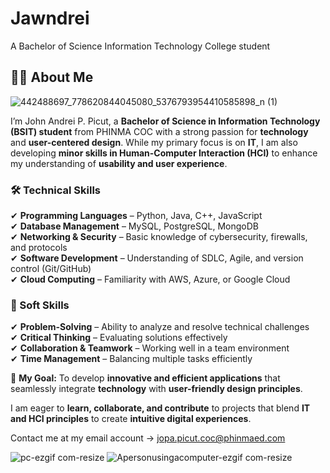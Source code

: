 # Jawndrei
A Bachelor of Science Information Technology College student

## 👨‍💻 About Me  
![442488697_778620844045080_5376793954410585898_n (1)](https://github.com/user-attachments/assets/5b014d26-263c-4426-b6ad-4242c44ff760)



I’m John Andrei P. Picut, a **Bachelor of Science in Information Technology (BSIT) student** from PHINMA COC with a strong passion for **technology** and **user-centered design**. While my primary focus is on **IT**, I am also developing **minor skills in Human-Computer Interaction (HCI)** to enhance my understanding of **usability and user experience**.  

### 🛠️ Technical Skills  
✔ **Programming Languages** – Python, Java, C++, JavaScript  
✔ **Database Management** – MySQL, PostgreSQL, MongoDB  
✔ **Networking & Security** – Basic knowledge of cybersecurity, firewalls, and protocols  
✔ **Software Development** – Understanding of SDLC, Agile, and version control (Git/GitHub)  
✔ **Cloud Computing** – Familiarity with AWS, Azure, or Google Cloud  

### 🎯 Soft Skills  
✔ **Problem-Solving** – Ability to analyze and resolve technical challenges  
✔ **Critical Thinking** – Evaluating solutions effectively  
✔ **Collaboration & Teamwork** – Working well in a team environment  
✔ **Time Management** – Balancing multiple tasks efficiently  

🚀 **My Goal:** To develop **innovative and efficient applications** that seamlessly integrate **technology** with **user-friendly design principles**.  

I am eager to **learn, collaborate, and contribute** to projects that blend **IT and HCI principles** to create **intuitive digital experiences**.  

Contact me at my email account -> jopa.picut.coc@phinmaed.com

![pc-ezgif com-resize](https://github.com/user-attachments/assets/065c6ce0-fb2f-4d32-bc45-4d3deba59866)
![Apersonusingacomputer-ezgif com-resize](https://github.com/user-attachments/assets/2935b41f-9169-4b18-b2ae-4a5e2465e750)




